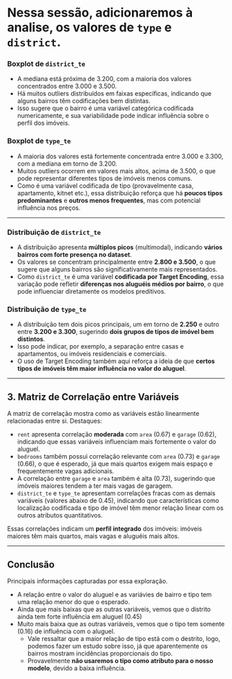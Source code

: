 # Nessa sessão, adicionaremos à analise, os valores de `type` e `district`.


### Boxplot de `district_te`

* A mediana está próxima de 3.200, com a maioria dos valores concentrados entre 3.000 e 3.500.
* Há muitos outliers distribuídos em faixas específicas, indicando que alguns bairros têm codificações bem distintas.
* Isso sugere que o bairro é uma variável categórica codificada numericamente, e sua variabilidade pode indicar influência sobre o perfil dos imóveis.

### Boxplot de `type_te`

* A maioria dos valores está fortemente concentrada entre 3.000 e 3.300, com a mediana em torno de 3.200.
* Muitos outliers ocorrem em valores mais altos, acima de 3.500, o que pode representar diferentes tipos de imóveis menos comuns.
* Como é uma variável codificada de tipo (provavelmente casa, apartamento, kitnet etc.), essa distribuição reforça que há **poucos tipos predominantes** e **outros menos frequentes**, mas com potencial influência nos preços.

---


### Distribuição de `district_te`

* A distribuição apresenta **múltiplos picos** (multimodal), indicando **vários bairros com forte presença no dataset**.
* Os valores se concentram principalmente entre **2.800 e 3.500**, o que sugere que alguns bairros são significativamente mais representados.
* Como `district_te` é uma variável **codificada por Target Encoding**, essa variação pode refletir **diferenças nos aluguéis médios por bairro**, o que pode influenciar diretamente os modelos preditivos.

### Distribuição de `type_te`

* A distribuição tem dois picos principais, um em torno de **2.250** e outro entre **3.200 e 3.300**, sugerindo **dois grupos de tipos de imóvel bem distintos**.
* Isso pode indicar, por exemplo, a separação entre casas e apartamentos, ou imóveis residenciais e comerciais.
* O uso de Target Encoding também aqui reforça a ideia de que **certos tipos de imóveis têm maior influência no valor do aluguel**.

---

## 3. Matriz de Correlação entre Variáveis

A matriz de correlação mostra como as variáveis estão linearmente relacionadas entre si. Destaques:

* `rent` apresenta correlação **moderada** com `area` (0.67) e `garage` (0.62), indicando que essas variáveis influenciam mais fortemente o valor do aluguel.
* `bedrooms` também possui correlação relevante com `area` (0.73) e `garage` (0.66), o que é esperado, já que mais quartos exigem mais espaço e frequentemente vagas adicionais.
* A correlação entre `garage` e `area` também é alta (0.73), sugerindo que imóveis maiores tendem a ter mais vagas de garagem.
* `district_te` e `type_te` apresentam correlações fracas com as demais variáveis (valores abaixo de 0.45), indicando que características como localização codificada e tipo de imóvel têm menor relação linear com os outros atributos quantitativos.

Essas correlações indicam um **perfil integrado** dos imóveis: imóveis maiores têm mais quartos, mais vagas e aluguéis mais altos.

---

## Conclusão

Principais informações capturadas por essa exploração.

* A relação entre o valor do aluguel e as variávies de bairro e tipo tem uma relação menor do que o esperado.
* Ainda que mais baixas que as outras variáveis, vemos que o distrito ainda tem forte influência em aluguel (0.45)
* Muito mais baixa que as outras variáveis, vemos que o tipo tem somente (0.16) de influência com o aluguel. 
    * Vale ressaltar que a maior relação de tipo está com o destrito, logo, podemos fazer um estudo sobre isso, já que aparentemente os bairros mostram incidências proporcionais do tipo. 
    * Provavelmente **não usaremos o tipo como atributo para o nosso modelo**, devido a baixa influência.





